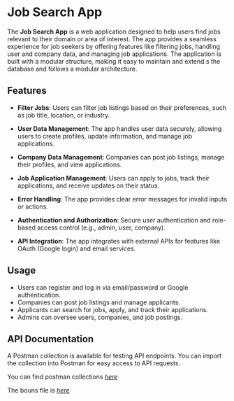 # Job Search App

The **Job Search App** is a web application designed to help users find jobs relevant to their domain or area of interest. The app provides a seamless experience for job seekers by offering features like filtering jobs, handling user and company data, and managing job applications. The application is built with a modular structure, making it easy to maintain and extend.s the database and follows a modular architecture.

## Features

- **Filter Jobs**: Users can filter job listings based on their preferences, such as job title, location, or industry.

- **User Data Management**: The app handles user data securely, allowing users to create profiles, update information, and manage job applications.

- **Company Data Management**: Companies can post job listings, manage their profiles, and view applications.

- **Job Application Management**: Users can apply to jobs, track their applications, and receive updates on their status.

- **Error Handling**: The app provides clear error messages for invalid inputs or actions.

- **Authentication and Authorization**: Secure user authentication and role-based access control (e.g., admin, user, company).

- **API Integration**: The app integrates with external APIs for features like OAuth (Google login) and email services.

<!-- ## Project Structure

```bash
src/
├── config
│   └── db.js                  # Database connection setup
├── controllers
│   ├── admin.controller.js      # Admin-related operations
│   ├── application.controller.js # Job application operations
│   ├── auth.controller.js       # Authentication operations
│   ├── company.controller.js    # Company operations
│   ├── job.controller.js        # Job management operations
│   └── user.controller.js       # User operations
├── index.js                    # Root file of the application
├── middlewares
│   ├── auth.js                 # Authentication middleware
│   ├── errorHandler.js         # Global error handler
│   ├── verifyAdminPermission.js # Middleware to verify admin access
│   └── verifyUserPermission.js  # Middleware to verify user access
├── models
│   ├── Application.js          # Job application model
│   ├── Attachments.js          # File attachments model
│   ├── Chat.js                 # Chat model
│   ├── Company.js              # Company model
│   ├── Job.js                  # Job model
│   ├── OtpSchema.js            # OTP storage model
│   └── User.js                 # User model
├── routes
│   ├── admin.routes.js         # Admin routes
│   ├── application.routes.js   # Application routes
│   ├── auth.routes.js          # Authentication routes
│   ├── company.routes.js       # Company routes
│   ├── job.routes.js           # Job routes
│   └── user.routes.js          # User routes
├── strategies
│   └── google-strategy.js      # Google authentication strategy
├── utils
│   ├── apiLimiter.js           # Rate limiting utility
│   ├── crypto.js               # Cryptographic utilities
│   ├── emailService.js         # Email sending service
│   ├── googleVerifyIdToken.js  # Google token verification
│   ├── imageStorage.js         # Image upload storage
│   ├── otpCleanup.js           # OTP cleanup script
│   ├── otpUtils.js             # OTP generation and verification
│   └── uploadImage.js          # Image upload handling
└── validations
    ├── admin.validation.js     # Admin request validation
    ├── auth.validation.js      # Authentication validation
    ├── company.validation.js   # Company request validation
    ├── job.validation.js       # Job request validation
    └── user.validation.js      # User request validation
``` -->

## Usage

- Users can register and log in via email/password or Google authentication.
- Companies can post job listings and manage applicants.
- Applicants can search for jobs, apply, and track their applications.
- Admins can oversee users, companies, and job postings.

## API Documentation

A Postman collection is available for testing API endpoints. You can import the collection into Postman for easy access to API requests.

You can find postman collections [_here_](./job-search-app.postman_collection.json)

The bouns file is [_here_](./bonus.js)
